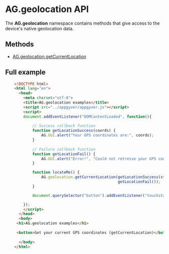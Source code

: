 # AG.geolocation API #

The **AG.geolocation** namespace contains methods that give access to the device's native geolocation data.

## Methods ##
* [AG.geolocation.getCurrentLocation](getCurrentLocation/getCurrentLocation.md)

## Full example ##

```html
	<!DOCTYPE html>
	<html lang="en">
	  <head>
	    <meta charset="utf-8">
		<title>AG.geolocation examples</title>
	    <script src="../appgyver/appgyver.js"></script>
	    <script>
	    document.addEventListener("DOMContentLoaded", function(){
			
			// Success callback function
	    	function getLocationSuccess(coords) {
	    		AG.GUI.alert("Your GPS coordinates are:", coords);
	    	}
			
			// Failure callback function
	    	function getLocationFail() {
	    		AG.GUI.alert("Error!", "Could not retreive your GPS coordinates.");
	    	}

	    	function locateMe() {
	    		AG.geolocation.getCurrentLocation(getLocationSuccess(str), 
	    										  getLocationFail());
	    	}

	    	document.querySelector("button").addEventListener("touchstart", locateMe());

	    });
	    </script>
	  </head>
	  <body>
	 <h1>AG.geolocation examples</h1>
 
	 <button>Get your current GPS coordinates (getCurrentLocation)</button>
 
	  </body>
	</html>
```
